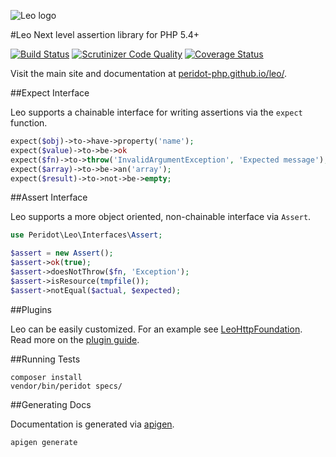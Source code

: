 ![Leo logo](https://raw.github.com/peridot-php/leo/master/leo.png "Leo logo")

#Leo
Next level assertion library for PHP 5.4+

[![Build Status](https://travis-ci.org/peridot-php/leo.svg?branch=master)](https://travis-ci.org/peridot-php/leo) 
[![Scrutinizer Code Quality](https://scrutinizer-ci.com/g/peridot-php/leo/badges/quality-score.png?b=master)](https://scrutinizer-ci.com/g/peridot-php/leo/?branch=master)
[![Coverage Status](https://coveralls.io/repos/peridot-php/leo/badge.png?branch=master)](https://coveralls.io/r/peridot-php/leo?branch=master)

Visit the main site and documentation at [peridot-php.github.io/leo/](http://peridot-php.github.io/leo/).

##Expect Interface

Leo supports a chainable interface for writing assertions via the `expect` function.

```php
expect($obj)->to->have->property('name');
expect($value)->to->be->ok
expect($fn)->to->throw('InvalidArgumentException', 'Expected message');
expect($array)->to->be->an('array');
expect($result)->to->not->be->empty;
```

##Assert Interface

Leo supports a more object oriented, non-chainable interface via `Assert`.

```php
use Peridot\Leo\Interfaces\Assert;

$assert = new Assert();
$assert->ok(true);
$assert->doesNotThrow($fn, 'Exception');
$assert->isResource(tmpfile());
$assert->notEqual($actual, $expected);
```

##Plugins

Leo can be easily customized. For an example see [LeoHttpFoundation](https://github.com/peridot-php/leo-http-foundation). Read more on the [plugin guide](https://github.com/peridot-php/leo-http-foundation).

##Running Tests

```
composer install
vendor/bin/peridot specs/
```

##Generating Docs

Documentation is generated via [apigen](http://apigen.org/).

```
apigen generate
```
